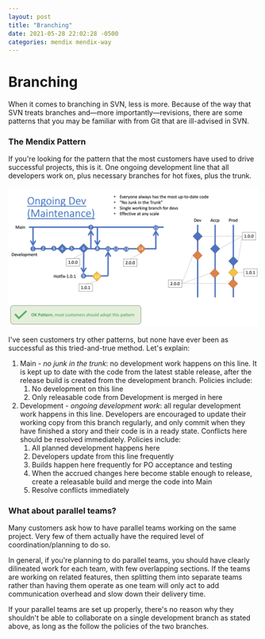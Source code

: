 ```yaml
---
layout: post
title: "Branching"
date: 2021-05-28 22:02:28 -0500
categories: mendix mendix-way
---
```


# Branching

When it comes to branching in SVN, less is more. Because of the way that SVN treats branches and&mdash;more importantly&mdash;revisions, there are some patterns that you may be familiar with from Git that are ill-advised in SVN.

### The Mendix Pattern

If you're looking for the pattern that the most customers have used to drive successful projects, this is it. One ongoing development line that all developers work on, plus necessary branches for hot fixes, plus the trunk.

![image-20210528165933127](2021-05-08-branching.assets/image-20210528165933127.png)

I've seen customers try other patterns, but none have ever been as successful as this tried-and-true method. Let's explain:

1. Main - *no junk in the trunk*: no development work happens on this line. It is kept up to date with the code from the latest stable release, after the release build is created from the development branch. Policies include:
   1. No development on this line
   2. Only releasable code from Development is merged in here
2. Development - *ongoing development work*: all regular development work happens in this line. Developers are encouraged to update their working copy from this branch regularly, and only commit when they have finished a story and their code is in a ready state. Conflicts here should be resolved immediately. Policies include:
   1. All planned development happens here
   2. Developers update from this line frequently
   3. Builds happen here frequently for PO acceptance and testing
   4. When the accrued changes here become stable enough to release, create a releasable build and merge the code into Main
   5. Resolve conflicts immediately

### What about parallel teams?

Many customers ask how to have parallel teams working on the same project. Very few of them actually have the required level of coordination/planning to do so. 

In general, if you're planning to do parallel teams, you should have clearly dilineated work for each team, with few overlapping sections. If the teams are working on related features, then splitting them into separate teams rather than having them operate as one team will only act to add communication overhead and slow down their delivery time.

If your parallel teams are set up properly, there's no reason why they shouldn't be able to collaborate on a single development branch as stated above, as long as the follow the policies of the two branches.
